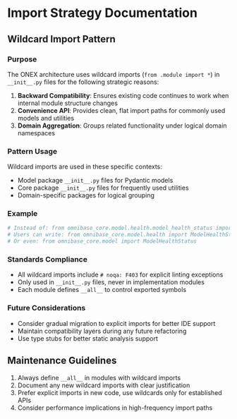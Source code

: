 # Import Strategy Documentation

## Wildcard Import Pattern

### Purpose
The ONEX architecture uses wildcard imports (`from .module import *`) in `__init__.py` files for the following strategic reasons:

1. **Backward Compatibility**: Ensures existing code continues to work when internal module structure changes
2. **Convenience API**: Provides clean, flat import paths for commonly used models and utilities
3. **Domain Aggregation**: Groups related functionality under logical domain namespaces

### Pattern Usage
Wildcard imports are used in these specific contexts:
- Model package `__init__.py` files for Pydantic models
- Core package `__init__.py` files for frequently used utilities
- Domain-specific packages for logical grouping

### Example
```python
# Instead of: from omnibase_core.model.health.model_health_status import ModelHealthStatus
# Users can write: from omnibase_core.model.health import ModelHealthStatus
# Or even: from omnibase_core.model import ModelHealthStatus
```

### Standards Compliance
- All wildcard imports include `# noqa: F403` for explicit linting exceptions
- Only used in `__init__.py` files, never in implementation modules
- Each module defines `__all__` to control exported symbols

### Future Considerations
- Consider gradual migration to explicit imports for better IDE support
- Maintain compatibility layers during any future refactoring
- Use type stubs for better static analysis support

## Maintenance Guidelines
1. Always define `__all__` in modules with wildcard imports
2. Document any new wildcard imports with clear justification
3. Prefer explicit imports in new code, use wildcards only for established APIs
4. Consider performance implications in high-frequency import paths
